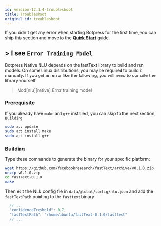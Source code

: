 ```yaml
---
id: version-12.1.4-troubleshoot
title: Troubleshoot
original_id: troubleshoot
---
```


If you didn't get any error when starting Botpress for the first time, you can ship this section and move to the [**Quick Start**](quickstart) guide.

## > I see `Error Training Model`

Botpress Native NLU depends on the fastText library to build and run models. On some Linux distributions, you may be required to build it manually. If you get an error like the following, you will need to compile the library yourself.

> Mod[nlu][native] Error training model

### Prerequisite

If you already have `make` and `g++` installed, you can skip to the next section, `Building`

```bash
sudo apt update
sudo apt install make
sudo apt install g++
```

### Building

Type these commands to generate the binary for your specific platform:

```bash
wget https://github.com/facebookresearch/fastText/archive/v0.1.0.zip
unzip v0.1.0.zip
cd fastText-0.1.0
make
```

Then edit the NLU config file in `data/global/config/nlu.json` and add the `fastTextPath` pointing to the `fasttext` binary

```js
  // ...
  "confidenceTreshold": 0.7,
  "fastTextPath": "/home/ubuntu/fastText-0.1.0/fasttext"
  // ...
```
